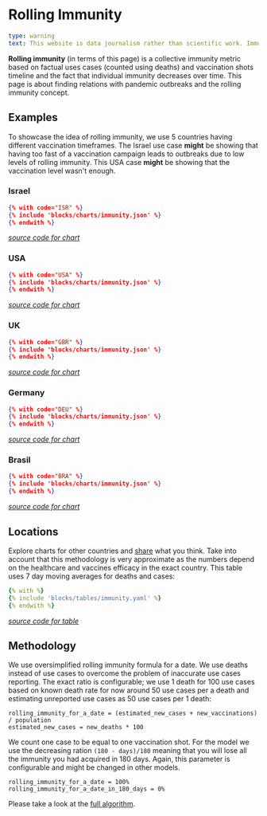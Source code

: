 # Rolling Immunity

```yaml remark
type: warning
text: This website is data journalism rather than scientific work. Immunity/antibodies analysis is a complicated matter. You can read more about it, for example, in this <a href="https://www.nature.com/articles/s41591-021-01377-8">scientific paper</a><a href="https://doi.org/10.1038/s41591-021-01377-8"> (DOI)</a>.
```

**Rolling immunity** (in terms of this page) is a collective immunity metric based on factual uses cases (counted using deaths) and vaccination shots timeline and the fact that individual immunity decreases over time.  This page is about finding relations with pandemic outbreaks and the rolling immunity concept.

## Examples

To showcase the idea of rolling immunity, we use 5 countries having different vaccination timeframes. The Israel use case **might** be showing that having too fast of a vaccination campaign leads to outbreaks due to low levels of rolling immunity. This USA case **might** be showing that the vaccination level wasn't enough.

### Israel

```json chart
{% with code="ISR" %}
{% include 'blocks/charts/immunity.json' %}
{% endwith %}
```
*[source code for chart](https://github.com/frictionlessdata/covid-tracker/blob/main/pages/immunity.md#israel)*

### USA

```json chart
{% with code="USA" %}
{% include 'blocks/charts/immunity.json' %}
{% endwith %}
```
*[source code for chart](https://github.com/frictionlessdata/covid-tracker/blob/main/pages/immunity.md#usa)*

### UK

```json chart
{% with code="GBR" %}
{% include 'blocks/charts/immunity.json' %}
{% endwith %}
```
*[source code for chart](https://github.com/frictionlessdata/covid-tracker/blob/main/pages/immunity.md#uk)*

### Germany

```json chart
{% with code="DEU" %}
{% include 'blocks/charts/immunity.json' %}
{% endwith %}
```
*[source code for chart](https://github.com/frictionlessdata/covid-tracker/blob/main/pages/immunity.md#germany)*

### Brasil

```json chart
{% with code="BRA" %}
{% include 'blocks/charts/immunity.json' %}
{% endwith %}
```
*[source code for chart](https://github.com/frictionlessdata/covid-tracker/blob/main/pages/immunity.md#brasil)*

## Locations

Explore charts for other countries and [share](forum.html) what you think. Take into account that this methodology is very approximate as the numbers depend on the healthcare and vaccines efficacy in the exact country. This table uses 7 day moving averages for deaths and cases:

```yaml table
{% with %}
{% include 'blocks/tables/immunity.yaml' %}
{% endwith %}
```
*[source code for table](https://github.com/frictionlessdata/covid-tracker/blob/main/pages/immunity.md#locations)*

## Methodology

We use oversimplified rolling immunity formula for a date. We use deaths instead of use cases to overcome the problem of inaccurate use cases reporting. The exact ratio is configurable; we use 1 death for 100 use cases based on known death rate for now around 50 use cases per a death and estimating unreported use cases as 50 use cases per 1 death:

```
rolling_immunity_for_a_date = (estimated_new_cases + new_vaccinations) / population
estimated_new_cases = new_deaths * 100
```

We count one case to be equal to one vaccination shot. For the model we use the decreasing ration `(180 - days)/180` meaning that you will lose all the immunity you had acquired in 180 days. Again, this parameter is configurable and might be changed in other models.

```
rolling_immunity_for_a_date = 100%
rolling_immunity_for_a_date_in_180_days = 0%
```

Please take a look at the [full algorithm](data.html).
